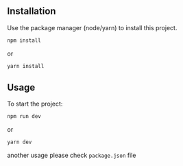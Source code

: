 ## Installation

Use the package manager (node/yarn) to install this project.

```bash
npm install 
```

or

```bash
yarn install 
```

## Usage

To start the project: 

```bash
npm run dev 
```

or

```bash
yarn dev 
```
another usage please check ```package.json``` file